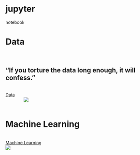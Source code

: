  
# jupyter
 notebook
<div class="data">
 <h1> Data</h1>
   <br>
   <h2> “If you torture the data long enough, it will confess.” </h2>
  <br>
   <a href="https://github.com/nikshingadiya/jupyter/tree/master/data"> Data
   <br>
   <img src="https://github.com/nikshingadiya/jupyter/blob/master/Image/data.jpg" style="margin-left: 60px;" >
   </a>
 </div>
 
 <br>
 
<div>
 <h1> Machine Learning </h1>
<br>
 <a href="https://github.com/nikshingadiya/jupyter/tree/master/Machine%20Learning"> Machine Learning
 <br>
 <img src="https://github.com/nikshingadiya/jupyter/blob/master/Image/ml.jpg" >
 </a>
 
 </div>


